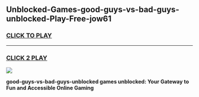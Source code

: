 
## Unblocked-Games-good-guys-vs-bad-guys-unblocked-Play-Free-jow61
<h3>
<a href="https://premium76.site?title=good-guys-vs-bad-guys-unblocked&ref=19M">CLICK TO PLAY</a></h3>
<hr>

<h3>
<a href="https://premium76.site?title=good-guys-vs-bad-guys-unblocked&ref=19M">CLICK 2 PLAY</a>
  
</h3>

<a href="https://premium76.site?title=good-guys-vs-bad-guys-unblocked&ref=19M"><img src="https://clearcache.store/games.png"></a>


**good-guys-vs-bad-guys-unblocked games unblocked: Your Gateway to Fun and Accessible Online Gaming**
